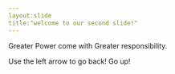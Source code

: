 ```yaml
---
layout:slide
title:"welcome to our second slide!"
---
```

Greater Power come with Greater responsibility.

Use the left arrow to go back!
Go up!